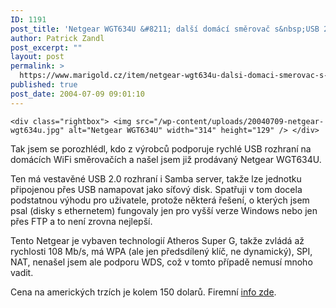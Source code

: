 ```yaml
---
ID: 1191
post_title: 'Netgear WGT634U &#8211; další domácí směrovač s&nbsp;USB 2.0'
author: Patrick Zandl
post_excerpt: ""
layout: post
permalink: >
  https://www.marigold.cz/item/netgear-wgt634u-dalsi-domaci-smerovac-s-usb-2-0
published: true
post_date: 2004-07-09 09:01:10
---
```

	<div class="rightbox"> <img src="/wp-content/uploads/20040709-netgear-wgt634u.jpg" alt="Netgear WGT634U" width="314" height="129" /> </div>
<p>Tak jsem se porozhlédl, kdo z výrobců podporuje rychlé USB rozhraní na domácích WiFi směrovačích a našel jsem již prodávaný Netgear WGT634U. </p><p>Ten má vestavěné USB 2.0 rozhraní i Samba server, takže lze jednotku připojenou přes USB namapovat jako síťový disk. Spatřuji v tom docela podstatnou výhodu pro uživatele, protože některá řešení, o kterých jsem psal (disky s ethernetem) fungovaly jen pro vyšší verze Windows nebo jen přes FTP a to není zrovna nejlepší. </p><p>Tento Netgear je vybaven technologií Atheros Super G, takže zvládá až rychlosti 108 Mb/s, má WPA (ale jen předsdílený klíč, ne dynamický), SPI, NAT, nenašel jsem ale podporu WDS, což v tomto případě nemusí mnoho vadit. </p><p>Cena na amerických trzích je kolem 150 dolarů. Firemní <a href="http://www.netgear.com/products/details/WGT634U.php?view=hm">info zde</a>. </p>